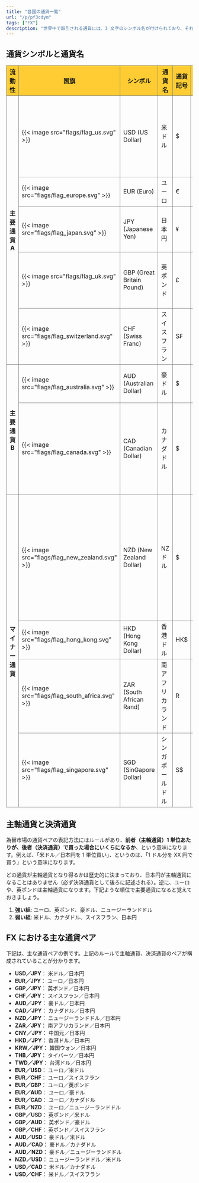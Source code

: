 ```yaml
---
title: "各国の通貨一覧"
url: "/p/pf3cdym"
tags: ["FX"]
description: "世界中で取引される通貨には、3 文字のシンボル名が付けられており、それぞれ通称があります。FX の世界でやりとりされる情報を正しく把握するには、まずはこれらの表現に慣れておく必要があります。"
---
```


<style>
.local-table thead {
    background-color: #fc3;
}
.local-table th, tr, td {
    border: 1px solid gray;
}
</style>

通貨シンボルと通貨名
----

<table class="local-table">
  <thead>
    <tr>
      <th>流動性</th>
      <th width="50">国旗</th>
      <th>シンボル</th>
      <th>通貨名</th>
      <th>通貨記号</th>
      <th>通称</th>
      <th>発言に注意すべき機関</th>
    </tr>
  </thead>
  <tbody>
    <tr>
      <th rowspan="5">主要通貨 A</th>
      <td>{{< image src="flags/flag_us.svg" >}}</td>
      <td>USD (US Dollar)</td><td>米ドル</td>
      <td>$</td><td>US ドル、アメリカドル、ダラー</td><td>FOMC（連邦公開市場委員会）<br>FRB（米連邦準備理事会）</td>
    </tr>
    <tr>
      <td>{{< image src="flags/flag_europe.svg" >}}</td>
      <td>EUR (Euro)</td><td>ユーロ</td>
      <td>€</td><td>ユーロ</td><td>ECB（欧州中央銀行）</td>
    </tr>
    <tr>
      <td>{{< image src="flags/flag_japan.svg" >}}</td>
      <td>JPY (Japanese Yen)</td><td>日本円</td>
      <td>¥</td><td>円</td><td>日本銀行 (BOJ) の金融政策決定会合</td>
    </tr>
    <tr>
      <td>{{< image src="flags/flag_uk.svg" >}}</td>
      <td>GBP (Great Britain Pound)</td><td>英ポンド</td>
      <td>£</td><td>ケーブル、スターリング</td><td>イングランド銀行の MPC（金融政策員会）</td>
    </tr>
    <tr>
      <td>{{< image src="flags/flag_switzerland.svg" >}}</td>
      <td>CHF (Swiss Franc)</td><td>スイスフラン</td>
      <td>S₣</td><td>スウィシー</td><td>スイス中央銀行</td>
    </tr>
    <tr>
      <th rowspan="2">主要通貨 B</th>
      <td>{{< image src="flags/flag_australia.svg" >}}</td>
      <td>AUD (Australian Dollar)</td><td>豪ドル</td>
      <td>$</td><td>オージー</td><td>RBA（オーストラリア準備銀行）</td>
    </tr>
    <tr>
      <td>{{< image src="flags/flag_canada.svg" >}}</td>
      <td>CAD (Canadian Dollar)</td><td>カナダドル</td>
      <td>$</td><td>キャンドル、キャン、キャナダ、ルーニー</td><td>カナダ中央銀行 (The Bank of Canada)</td>
    </tr>
    <tr>
      <th rowspan="4">マイナー通貨</th>
      <td>{{< image src="flags/flag_new_zealand.svg" >}}</td>
      <td>NZD (New Zealand Dollar)</td><td>NZ ドル</td>
      <td>$</td><td>キウイ（ニュージーランドの国鳥が KIWI であることから）</td><td>ニュージーランド準備銀行</td>
    </tr>
    <tr>
      <td>{{< image src="flags/flag_hong_kong.svg" >}}</td>
      <td>HKD (Hong Kong Dollar)</td><td>香港ドル</td>
      <td>HK$</td><td>ホンキー</td><td>米国の FRB 金融政策に追従</td>
    </tr>
    <tr>
      <td>{{< image src="flags/flag_south_africa.svg" >}}</td>
      <td>ZAR (South African Rand)</td><td>南アフリカランド</td>
      <td>R</td><td>ザール</td><td>南アフリカ中央銀行</td>
    </tr>
    <tr>
      <td>{{< image src="flags/flag_singapore.svg" >}}</td>
      <td>SGD (SinGapore Dollar)</td><td>シンガポールドル</td>
      <td>S$</td><td>星ドル（セイドル）</td><td></td>
    </tr>
  </tbody>
</table>


主軸通貨と決済通貨
----

為替市場の通貨ペアの表記方法にはルールがあり、**前者（主軸通貨）1 単位あたりが、後者（決済通貨）で買った場合にいくらになるか**、という意味になります。例えば、「米ドル／日本円を 1 単位買い」、というのは、「1 ドル分を XX 円で買う」という意味になります。

どの通貨が主軸通貨となり得るかは歴史的に決まっており、日本円が主軸通貨になることはありません（必ず決済通貨として後ろに記述される）。逆に、ユーロや、英ポンドは主軸通貨になります。下記ような順位で主要通貨になると覚えておきましょう。

1. <b>強い組</b>: ユーロ、英ポンド、豪ドル、ニュージーランドドル
2. <b>弱い組</b>: 米ドル、カナダドル、スイスフラン、日本円


FX における主な通貨ペア
----

下記は、主な通貨ペアの例です。上記のルールで主軸通貨、決済通貨のペアが構成されていることが分かります。

- <b>USD／JPY</b>： 米ドル／日本円
- <b>EUR／JPY</b>： ユーロ／日本円
- <b>GBP／JPY</b>： 英ポンド／日本円
- <b>CHF／JPY</b>： スイスフラン／日本円
- <b>AUD／JPY</b>： 豪ドル／日本円
- <b>CAD／JPY</b>： カナダドル／日本円
- <b>NZD／JPY</b>： ニュージーランドドル／日本円
- <b>ZAR／JPY</b>： 南アフリカランド／日本円
- <b>CNY／JPY</b>： 中国元／日本円
- <b>HKD／JPY</b>： 香港ドル／日本円
- <b>KRW／JPY</b>： 韓国ウォン／日本円
- <b>THB／JPY</b>： タイバーツ／日本円
- <b>TWD／JPY</b>： 台湾ドル／日本円
- <b>EUR／USD</b>： ユーロ／米ドル
- <b>EUR／CHF</b>： ユーロ／スイスフラン
- <b>EUR／GBP</b>： ユーロ／英ポンド
- <b>EUR／AUD</b>： ユーロ／豪ドル
- <b>EUR／CAD</b>： ユーロ／カナダドル
- <b>EUR／NZD</b>： ユーロ／ニュージーランドドル
- <b>GBP／USD</b>： 英ポンド／米ドル
- <b>GBP／AUD</b>： 英ポンド／豪ドル
- <b>GBP／CHF</b>： 英ポンド／スイスフラン
- <b>AUD／USD</b>： 豪ドル／米ドル
- <b>AUD／CAD</b>： 豪ドル／カナダドル
- <b>AUD／NZD</b>： 豪ドル／ニュージーランドドル
- <b>NZD／USD</b>： ニュージーランドドル／米ドル
- <b>USD／CAD</b>： 米ドル／カナダドル
- <b>USD／CHF</b>： 米ドル／スイスフラン

